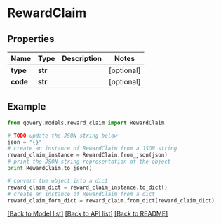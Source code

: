 # RewardClaim


## Properties

Name | Type | Description | Notes
------------ | ------------- | ------------- | -------------
**type** | **str** |  | [optional] 
**code** | **str** |  | [optional] 

## Example

```python
from qovery.models.reward_claim import RewardClaim

# TODO update the JSON string below
json = "{}"
# create an instance of RewardClaim from a JSON string
reward_claim_instance = RewardClaim.from_json(json)
# print the JSON string representation of the object
print RewardClaim.to_json()

# convert the object into a dict
reward_claim_dict = reward_claim_instance.to_dict()
# create an instance of RewardClaim from a dict
reward_claim_form_dict = reward_claim.from_dict(reward_claim_dict)
```
[[Back to Model list]](../README.md#documentation-for-models) [[Back to API list]](../README.md#documentation-for-api-endpoints) [[Back to README]](../README.md)


